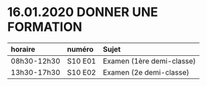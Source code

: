 # 16.01.2020 DONNER UNE FORMATION

| horaire | numéro | Sujet |
| :------ | :----- | :---- |
| 08h30-12h30 | S10 E01 | Examen (1ère demi-classe) |
| 13h30-17h30 | S10 E02 | Examen (2e demi-classe) |
